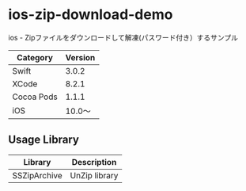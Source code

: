 # ios-zip-download-demo
ios - Zipファイルをダウンロードして解凍(パスワード付き）するサンプル

|Category | Version| 
|---|---|
| Swift | 3.0.2 |
| XCode | 8.2.1 |
| Cocoa Pods | 1.1.1 |
| iOS | 10.0〜 |

## Usage Library

| Library | Description |
|---|---|
| SSZipArchive | UnZip library |
